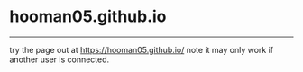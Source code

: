 # hooman05.github.io
--------------------

try the page out at https://hooman05.github.io/
note it may only work if another user is connected.
